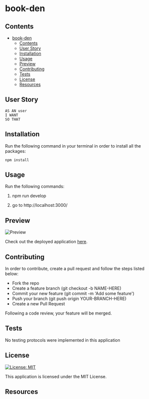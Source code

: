 # book-den

## Contents

- [book-den](#book-den)
  - [Contents](#contents)
  - [User Story](#user-story)
  - [Installation](#installation)
  - [Usage](#usage)
  - [Preview](#preview)
  - [Contributing](#contributing)
  - [Tests](#tests)
  - [License](#license)
  - [Resources](#resources)

## User Story

````
AS AN user 
I WANT 
SO THAT
````

## Installation

Run the following command in your terminal in order to install all the packages:

`npm install`

## Usage

Run the following commands: 

1. npm run develop

2. go to http://localhost:3000/


## Preview

![Preview]()

Check out the deployed application [here](https://glacial-ridge-11514.herokuapp.com/).

## Contributing

In order to contribute, create a pull request and follow the steps listed below:

- Fork the repo
- Create a feature branch (git checkout -b NAME-HERE)
- Commit your new feature (git commit -m 'Add some feature')
- Push your branch (git push origin YOUR-BRANCH-HERE)
- Create a new Pull Request

Following a code review, your feature will be merged.

## Tests

No testing protocols were implemented in this application

## License

[![License: MIT](https://img.shields.io/badge/License-MIT-yellow.svg)](https://opensource.org/licenses/MIT)

This application is licensed under the MIT License.

## Resources